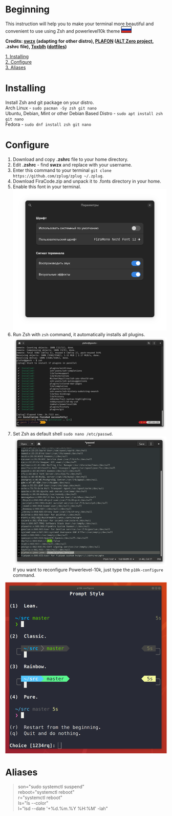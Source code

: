 # Beginning
This instruction will help you to make your terminal more beautiful and convenient to use using Zsh and powerlevel10k theme
[![Russian](assets/ru.gif)](README_RU.md)

**Credits: [swzx](https://github.com/swzxu) (adapting for other distro), [PLAFON](https://youtube.com/@plafonlinux) ([ALT Zero project](https://plafon.gitbook.io/alt-zero), .zshrc file), [Toxblh](https://github.com/Toxblh/) ([dotfiles](https://github.com/Toxblh/dotfiles))**

[1. Installing](#Installing)\
[2. Configure](#Configure)\
[3. Aliases](#Aliases)
# Installing
Install Zsh and git package on your distro.\
Arch Linux - `sudo pacman -Sy zsh git nano`\
Ubuntu, Debian, Mint or other Debian Based Distro - `sudo apt install zsh git nano`\
Fedora - `sudo dnf install zsh git nano`
# Configure
1. Download and copy **.zshrc** file to your home directory.
2. Edit **.zshrc** - find **swzx** and replace with your username.
3. Enter this command to your terminal `git clone https://github.com/zplug/zplug ~/.zplug`.
4. Download FiraCode.zip and unpack it to .fonts directory in your home.
5. Enable this font in your terminal.
![Font.](assets/font.png)
6. Run Zsh with `zsh` command, it automatically installs all plugins.
![Plugins.](assets/plugins.png)
7. Set Zsh as default shell `sudo nano /etc/passwd`.
![Passwd.](assets/passwd.png)\
If you want to reconfigure Powerlevel-10k, just type the `p10k-configure` command.

![p10k-configure](assets/p10k-config.png)
# Aliases
> son="sudo systemctl suspend"\
> reboot="systemctl reboot"\
> r="systemctl reboot"\
> ls="ls --color"\
> l="lsd --date '+%d.%m.%Y %H:%M' -lah"
